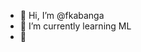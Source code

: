 - 👋 Hi, I’m @fkabanga
- 🌱 I’m currently learning ML
- 💞️ 
<!---
fkabanga/fkabanga is a ✨ special ✨ repository because its `README.md` (this file) appears on your GitHub profile.
You can click the Preview link to take a look at your changes.
--->
